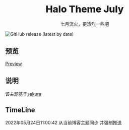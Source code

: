 # <div align="center" style="font-weight:800; font-size: 30px">Halo Theme July</div>

<p align="center">
七月流火，更热烈一些吧
</p>

![GitHub release (latest by date)](https://img.shields.io/github/v/release/halo-dev/halo?label=halo&style=flat-square)

## 预览

[Preview](https://ghostsf.com)

## 说明

该主题基于[sakura](https://github.com/LIlGG/halo-theme-sakura)

## TimeLine

2022年05月24日11:00:42 从当前博客主题同步 并强制推送


